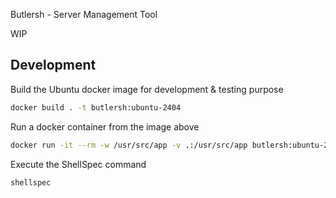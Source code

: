 Butlersh - Server Management Tool

WIP

## Development

Build the Ubuntu docker image for development & testing purpose 
```bash
docker build . -t butlersh:ubuntu-2404
```

Run a docker container from the image above

```bash
docker run -it --rm -w /usr/src/app -v .:/usr/src/app butlersh:ubuntu-2404 bash
```

Execute the ShellSpec command
```bash
shellspec
```
